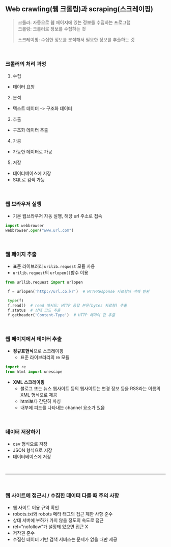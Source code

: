 ## Web crawling(웹 크롤링)과 scraping(스크레이핑)

> 크롤러: 자동으로 웹 페이지에 있는 정보를 수집하는 프로그램  
> 크롤링: 크롤러로 정보를 수집하는 것
>
> 스크레이핑: 수집한 정보를 분석해서 필요한 정보를 추출하는 것

<br>

### 크롤러의 처리 과정

1. 수집
  - 데이터 요청
2. 분석
  - 텍스트 데이터 -> 구조화 데이터
3. 추출
  - 구조화 데이터 추출
4. 가공
  - 가능한 데이터로 가공
5. 저장
  - 데이터베이스에 저장
  - SQL로 검색 가능


<br>

### 웹 브라우저 실행
- 기본 웹브라우저 자동 실행, 해당 url 주소로 접속
```python
import webbrowser
webbrowser.open("www.url.com")
```

<br>

### 웹 페이지 추출

- 표준 라이브러리 `urilib.request` 모듈 사용
- `urilib.request`의 `urlopen()`함수 이용
```python
from urllib.request import urlopen

 f = urlopen('http://url.co.kr')  # HTTPResponse 자료형의 객체 반환
```
```python
 type(f)
 f.read()  # read 메서드: HTTP 응답 본문(bytes 자료형) 추출
 f.status  # 상태 코드 추출
 f.getheader('Content-Type')  # HTTP 헤더의 값 추출
 ```

<br>

### 웹 페이지에서 데이터 추출
- **정규표현식**으로 스크레이핑
  - 표준 라이브러리의 re 모듈
```python
import re
from html import unescape
```

- **XML 스크레이핑**
  - 블로그 또는 뉴스 웹사이트 등의 웹사이트는 변경 정보 등을 RSS라는 이름의 XML 형식으로 제공
  - html보다 간단히 파싱
  - 내부에 피드를 나타내는 channel 요소가 있음

<br>

### 데이터 저장하기
- csv 형식으로 저장
- JSON 형식으로 저장
- 데이터베이스에 저장

<br>

---

<br>

### 웹 사이트에 접근시 / 수집한 데이터 다룰 때 주의 사항

- 웹 사이트 이용 규약 확인
- robots.txt와 robots 메타 태그의 접근 제한 사항 준수
- 상대 서버에 부하가 가지 않을 정도의 속도로 접근
- rel="nofollow"가 설정돼 있으면 접근 X
- 저작권 준수
- 수집한 데이터 기반 검색 서비스는 문제가 없을 때만 제공

<br>



